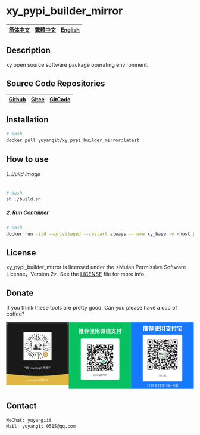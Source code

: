 # xy_pypi_builder_mirror

| [简体中文](../README.md)         | [繁體中文](./README.zh-hant.md)        |                      [English](./README.en.md)          |
| ----------- | -------------|---------------------------------------|

## Description

xy open source software package operating environment.

## Source Code Repositories

| [Github](https://github.com/xy-base/xy_pypi_builder_mirror.git)         | [Gitee](https://gitee.com/xy-opensource/xy_pypi_builder_mirror.git)        |                      [GitCode](https://gitcode.com/xy-opensource/xy_pypi_builder_mirror.git)          |
| ----------- | -------------|---------------------------------------|
 

## Installation

```bash
# bash
docker pull yuyangit/xy_pypi_builder_mirror:latest
```

## How to use

###### 1. Build Image

```bash
# bash
sh ./build.sh
```

##### 2. Run Container

```bash
# bash
docker run -itd --privileged --restart always --name xy_base -v <host path>:<container path> yuyangit/xy_pypi_builder_mirror:latest
```

## License
xy_pypi_builder_mirror is licensed under the <Mulan Permissive Software License，Version 2>. See the [LICENSE](../LICENSE) file for more info.

## Donate

If you think these tools are pretty good, Can you please have a cup of coffee?  

![pay-total](./pay-total.png)  


## Contact

```
WeChat: yuyangiit
Mail: yuyangit.0515@qq.com
```
